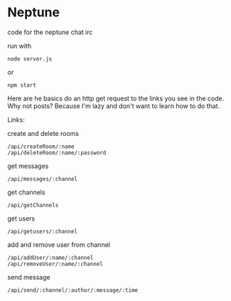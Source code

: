 # Neptune
code for the neptune chat irc

run with 
```
node server.js
```
or 
```
npm start
```
Here are he basics
do an http get request to the links you see in the code. Why not posts? Because I'm lazy and don't want to learn how to do that.

Links:

create and delete rooms
```
/api/createRoom/:name
/api/deleteRoom/:name/:password
```

get messages
```
/api/messages/:channel
```

get channels
```
/api/getChannels
```
get users
```
/api/getusers/:channel
```

add and remove user from channel
```
/api/addUser/:name/:channel
/api/removeUser/:name/:channel
```

send message
```
/api/send/:channel/:author/:message/:time
```
